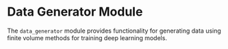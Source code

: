 # Data Generator Module

The `data_generator` module provides functionality for generating data using finite volume methods for training deep learning models.
